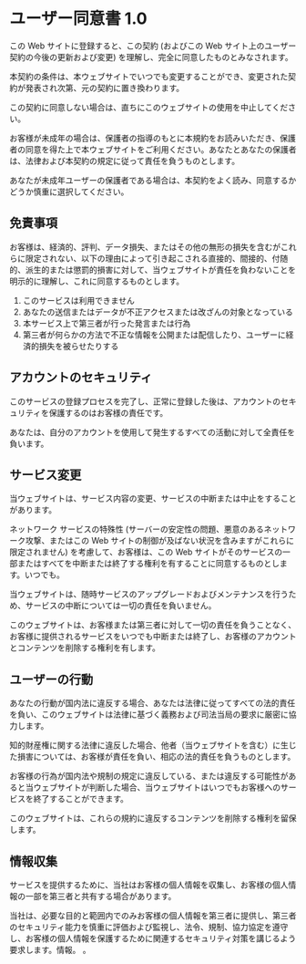# ユーザー同意書 1.0

この Web サイトに登録すると、この契約 (およびこの Web サイト上のユーザー契約の今後の更新および変更) を理解し、完全に同意したものとみなされます。

本契約の条件は、本ウェブサイトでいつでも変更することができ、変更された契約が発表され次第、元の契約に置き換わります。

この契約に同意しない場合は、直ちにこのウェブサイトの使用を中止してください。

お客様が未成年の場合は、保護者の指導のもとに本規約をお読みいただき、保護者の同意を得た上で本ウェブサイトをご利用ください。あなたとあなたの保護者は、法律および本契約の規定に従って責任を負うものとします。

あなたが未成年ユーザーの保護者である場合は、本契約をよく読み、同意するかどうか慎重に選択してください。

## 免責事項

お客様は、経済的、評判、データ損失、またはその他の無形の損失を含むがこれらに限定されない、以下の理由によって引き起こされる直接的、間接的、付随的、派生的または懲罰的損害に対して、当ウェブサイトが責任を負わないことを明示的に理解し、これに同意するものとします。

1. このサービスは利用できません
1. あなたの送信またはデータが不正アクセスまたは改ざんの対象となっている
1. 本サービス上で第三者が行った発言または行為
1. 第三者が何らかの方法で不正な情報を公開または配信したり、ユーザーに経済的損失を被らせたりする

## アカウントのセキュリティ

このサービスの登録プロセスを完了し、正常に登録した後は、アカウントのセキュリティを保護するのはお客様の責任です。

あなたは、自分のアカウントを使用して発生するすべての活動に対して全責任を負います。

## サービス変更

当ウェブサイトは、サービス内容の変更、サービスの中断または中止をすることがあります。

ネットワーク サービスの特殊性 (サーバーの安定性の問題、悪意のあるネットワーク攻撃、またはこの Web サイトの制御が及ばない状況を含みますがこれらに限定されません) を考慮して、お客様は、この Web サイトがそのサービスの一部またはすべてを中断または終了する権利を有することに同意するものとします。いつでも。

当ウェブサイトは、随時サービスのアップグレードおよびメンテナンスを行うため、サービスの中断については一切の責任を負いません。

このウェブサイトは、お客様または第三者に対して一切の責任を負うことなく、お客様に提供されるサービスをいつでも中断または終了し、お客様のアカウントとコンテンツを削除する権利を有します。

## ユーザーの行動

あなたの行動が国内法に違反する場合、あなたは法律に従ってすべての法的責任を負い、このウェブサイトは法律に基づく義務および司法当局の要求に厳密に協力します。

知的財産権に関する法律に違反した場合、他者（当ウェブサイトを含む）に生じた損害については、お客様が責任を負い、相応の法的責任を負うものとします。

お客様の行為が国内法や規制の規定に違反している、または違反する可能性があると当ウェブサイトが判断した場合、当ウェブサイトはいつでもお客様へのサービスを終了することができます。

このウェブサイトは、これらの規約に違反するコンテンツを削除する権利を留保します。

## 情報収集

サービスを提供するために、当社はお客様の個人情報を収集し、お客様の個人情報の一部を第三者と共有する場合があります。

当社は、必要な目的と範囲内でのみお客様の個人情報を第三者に提供し、第三者のセキュリティ能力を慎重に評価および監視し、法令、規制、協力協定を遵守し、お客様の個人情報を保護するために関連するセキュリティ対策を講じるよう要求します。情報。 。